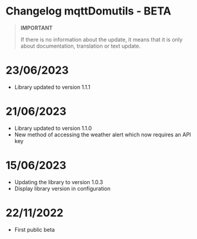 # Changelog mqttDomutils - BETA

>**IMPORTANT**
>
>If there is no information about the update, it means that it is only about documentation, translation or text update.

# 23/06/2023
- Library updated to version 1.1.1

# 21/06/2023
- Library updated to version 1.1.0
- New method of accessing the weather alert which now requires an API key

# 15/06/2023
- Updating the library to version 1.0.3
- Display library version in configuration

# 22/11/2022
- First public beta
